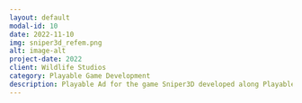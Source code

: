 ```yaml
---
layout: default
modal-id: 10
date: 2022-11-10
img: sniper3d_refem.png
alt: image-alt
project-date: 2022
client: Wildlife Studios
category: Playable Game Development
description: Playable Ad for the game Sniper3D developed along Playables Team at Wildlife Studios. Proprietary engine written in Typescript/WebGL.
---
```

